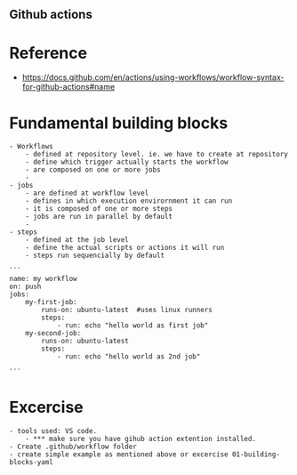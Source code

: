 ## Github actions

# Reference
- https://docs.github.com/en/actions/using-workflows/workflow-syntax-for-github-actions#name


# Fundamental building blocks 
    - Workflows 
        - defined at repository level. ie. we have to create at repository 
        - define which trigger actually starts the workflow 
        - are composed on one or more jobs 
        - 
    - jobs
        - are defined at workflow level 
        - defines in which execution envirornment it can run 
        - it is composed of one or more steps 
        - jobs are run in parallel by default
        - 
    - steps 
        - defined at the job level 
        - define the actual scripts or actions it will run
        - steps run sequencially by default
    
    ```
    name: my workflow
    on: push 
    jobs: 
        my-first-job:
            runs-on: ubuntu-latest  #uses linux runners
            steps:
                - run: echo "hello world as first job"
        my-second-job: 
            runs-on: ubuntu-latest
            steps:
                - run: echo "hello world as 2nd job"

    ```

# Excercise
    - tools used: VS code.
        - *** make sure you have gihub action extention installed.
    - Create .github/workflow folder
    - create simple example as mentioned above or excercise 01-building-blocks-yaml




